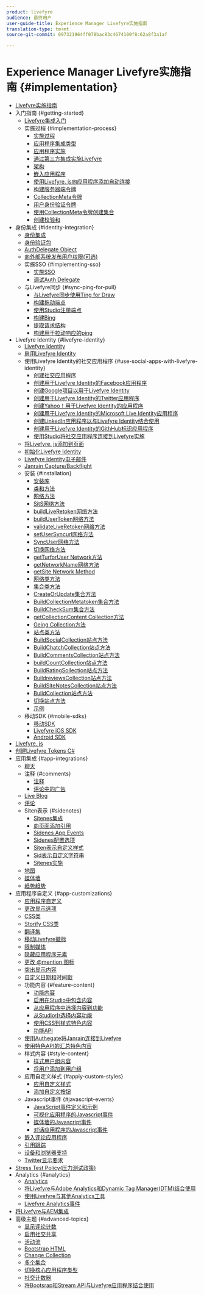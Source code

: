 ```yaml
---
product: livefyre
audience: 最终用户
user-guide-title: Experience Manager Livefyre实施指南
translation-type: tm+mt
source-git-commit: 097321964ff078bac83c4674100f8c62a8f3a1af

---
```



# Experience Manager Livefyre实施指南 {#implementation}

+ [Livefyre实施指南](home.md)
+ 入门指南 {#getting-started}
   + [Livefyre集成入门](c-getting-started/c-getting-started.md)
   + 实施过程 {#implementation-process}
      + [实施过程](c-getting-started/c-implementation-process/c-implementation-process.md)
      + [应用程序集成类型](c-getting-started/c-implementation-process/c-app-integration-types.md)
      + [应用程序实施](c-getting-started/designer-app-implementation.md)
      + [通过第三方集成实施Livefyre](c-app-integrations/implement-livefyre-3rd-party.md)
      + [架构](c-getting-started/c-implementation-process/c-architecture.md)
      + [嵌入应用程序](c-getting-started/c-implementation-process/c-using-livefyre.js-to-create-customize-and-use-apps-on-your-site.md)
      + [使用Livefyre. js向应用程序添加自动连接](c-getting-started/c-implementation-process/c-add-authetication-to-an-app-using-livefyre.js.md)
      + [构建服务器端令牌](c-getting-started/c-implementation-process/c-build-server-side-tokens.md)
      + [CollectionMeta令牌](c-getting-started/c-implementation-process/c-collectionmeta-tokent.md)
      + [用户身份验证令牌](c-getting-started/c-implementation-process/c-user-auth-token.md)
      + [使用CollectionMeta令牌创建集合](t-create-a-collectionmeta-token.md)
      + [创建校验和](c-creating-a-checksum.md)
+ 身份集成 {#identity-integration}
   + [身份集成](t-about-identity-integration/t-about-identity-integration.md)
   + [身份验证包](t-about-identity-integration/c-authorization-package.md)
   + [AuthDelegate Object](t-about-identity-integration/c-building-an-auth-delegate.md)
   + [向外部系统发布用户权限(可选)](t-about-identity-integration/c-posting-user-permissions-to-external-systems.md)
   + 实施SSO {#implementing-sso}
      + [实施SSO](t-about-identity-integration/c-implementing-sso/c-implementing-sso.md)
      + [调试Auth Delegate](t-about-identity-integration/c-implementing-sso/c-debugging-auth.md)
   + 与Livefyre同步 {#sync-ping-for-pull}
      + [与Livefyre同步使用Ting for Draw](t-about-identity-integration/t-sync-with-livefyre-using-ping-for-pull/t-sync-with-livefyre-using-ping-for-pull.md)
      + [构建拖动端点](t-about-identity-integration/t-sync-with-livefyre-using-ping-for-pull/t-build-the-pull-endpoint.md)
      + [使用Studio注册端点](t-about-identity-integration/t-sync-with-livefyre-using-ping-for-pull/c-register-the-endpoint-with-studio.md)
      + [构建Bing](t-about-identity-integration/t-sync-with-livefyre-using-ping-for-pull/t-build-the-ping.md)
      + [提取请求结构](t-about-identity-integration/t-sync-with-livefyre-using-ping-for-pull/t-pull-request-structure.md)
      + [构建用于拉动响应的ping](t-about-identity-integration/t-sync-with-livefyre-using-ping-for-pull/c-build-the-ping-for-pull-response.md)
+ Livefyre Identity {#livefyre-identity}
   + [Livefyre Identity](c-livefyre-identity-comp/c-livefyre-identity-comp.md)
   + [启用Livefyre Identity](c-livefyre-identity-comp/t-enable-livefyre-identity.md)
   + 使用Livefyre Identity的社交应用程序 {#use-social-apps-with-livefyre-identity}
      + [创建社交应用程序](c-livefyre-identity-comp/t-create-your-social-apps.md)
      + [创建用于Livefyre Identity的Facebook应用程序](c-livefyre-identity-comp/t-create-a-facebook-app-for-use-with-livefyre-identity.md)
      + [创建Google项目以用于Livefyre Identity](c-livefyre-identity-comp/t-create-a-google-project-for-use-with-livefyre-identity.md)
      + [创建用于Livefyre Identity的Twitter应用程序](c-livefyre-identity-comp/t-create-a-twitter-app-for-use-with-livefyre-identity.md)
      + [创建Yahoo！用于Livefyre Identity的应用程序](c-livefyre-identity-comp/t-create-a-yahoo-app-for-use-with-livefyre-identity.md)
      + [创建用于Livefyre Identity的Microsoft Live Identity应用程序](c-livefyre-identity-comp/t-create-a-microsoft-live-id-app-for-use-with-livefyre-identity.md)
      + [创建LinkedIn应用程序以与Livefyre Identity结合使用](c-livefyre-identity-comp/t-create-a-linkedin-app-for-use-with-livefyre-identity.md)
      + [创建用于Livefyre Identity的GithHub标识应用程序](c-livefyre-identity-comp/c-create-a-github-identity.md)
      + [使用Studio将社交应用程序连接到Livefyre实施](c-livefyre-identity-comp/t-using-studio-to-connect-your-social-apps-to-your-livefyre-implementation.md)
   + [将Livefyre. js添加到页面](c-livefyre-identity-comp/t-add-livefyre.js-to-the-page.md)
   + [初始化Livefyre Identity](c-livefyre-identity-comp/t-initialize-livefyre-identity.md)
   + [Livefyre Identity电子邮件](c-livefyre-identity-comp/c-emails-for-livefyre-identity.md)
   + [Janrain Capture/Backflight](c-livefyre-identity-comp/c-janrain-capture-backplane-comp.md)
   + 安装 {#installation}
      + [安装库](c-installing-libraries/c-installing-libraries.md)
      + [类和方法](c-installing-libraries/c-methods-livefyre.md)
      + [网络方法](c-installing-libraries/c-network-methods.md)
      + [SitS网络方法](c-installing-libraries/r-setssl-method.md)
      + [buildLiveRetoken网络方法](c-installing-libraries/r-buildlivefyretoken-method.md)
      + [buildUserToken网络方法](c-installing-libraries/r-builduserauthtoken-method.md)
      + [validateLiveRetoken网络方法](c-installing-libraries/c-validatelivefyretoken-network-method.md)
      + [setUserSyncurl网络方法](c-installing-libraries/r-setusersyncurl-method.md)
      + [SyncUser网络方法](c-installing-libraries/r-syncuser-method.md)
      + [切换网络方法](c-installing-libraries/r-geturn-method.md)
      + [getTurforUser Network方法](c-installing-libraries/r-geturnforuser-method.md)
      + [getNetworkName网络方法](c-installing-libraries/r-getnetworkname-method.md)
      + [getSite Network Method](c-installing-libraries/r-getsite-method.md)
      + [网络类方法](c-installing-libraries/c-network-class-methods.md)
      + [集合类方法](c-installing-libraries/c-collection-methods.md)
      + [CreateOrUpdate集合方法](c-installing-libraries/r-createorupdate-collection-method.md)
      + [BuildCollectionMetatoken集合方法](c-installing-libraries/r-buildcollectionmetatoken-collection-method.md)
      + [BuildCheckSum集合方法](c-installing-libraries/r-buildchecksum-collection-method.md)
      + [getCollectionContent Collection方法](c-installing-libraries/t-getcollectioncontent-collection-method.md)
      + [Geing Collection方法](c-installing-libraries/r-geturn-collection-method.md)
      + [站点类方法](c-installing-libraries/c-site-methods.md)
      + [BuildSocialCollection站点方法](c-installing-libraries/r-buildblogcollection-site-method.md)
      + [BuildChatchCollection站点方法](c-installing-libraries/r-buildchatcollection-site-method.md)
      + [BuildCommentsCollection站点方法](c-installing-libraries/r-buildcommentscollection-site-method.md)
      + [buildCountCollection站点方法](c-installing-libraries/r-buildcountingcollection-site-method.md)
      + [BuildRatingSollection站点方法](c-installing-libraries/r-buildratingscollection-site-method.md)
      + [BuildreviewsCollection站点方法](c-installing-libraries/r-buildreviewscollection-site-method.md)
      + [BuildSiteNotesCollection站点方法](c-installing-libraries/r-buildsitenotescollection-site-method.md)
      + [BuildCollection站点方法](c-installing-libraries/r-buildcollection-site-method.md)
      + [切换站点方法](c-installing-libraries/r-geturn-site-method.md)
      + [示例](c-installing-libraries/c-libraries-examples.md)
   + 移动SDK {#mobile-sdks}
      + [移动SDK](c-mobile-sdks/c-mobile-sdks.md)
      + [Livefyre iOS SDK](c-mobile-sdks/c-livefyre-ios-sdk.md)
      + [Android SDK](c-mobile-sdks/c-android-sdk.md)
+ [Livefyre. js](c-livefyre.js.md)
+ [创建Livefyre Tokens C#](c-creating-livefyre-tokens-c-.md)
+ 应用集成 {#app-integrations}
   + [聊天](c-app-integrations/c-app-integratios-chat.md)
   + 注释 {#comments}
      + [注释](c-app-integrations/c-comments-integration/c-comments-integration.md)
      + [评论中的广告](c-app-integrations/c-comments-integration/c-ads-in-comments-integration.md)
   + [Live Blog](c-app-integrations/c-live-blog-integration.md)
   + [评论](c-app-integrations/c-reviews-integration.md)
   + Siten表示 {#sidenotes}
      + [Sitenes集成](c-app-integrations/c-sidenotes-integration/r-sidenotes-integration.md)
      + [向页面添加引用](c-app-integrations/c-sidenotes-integration/r-adding-sidenotes-to-a-page.md)
      + [Sidenes App Events](c-app-integrations/c-sidenotes-integration/r-app-events.md)
      + [Sidenes配置选项](c-app-integrations/c-sidenotes-integration/r-configuration-options.md)
      + [Siten表示自定义样式](c-app-integrations/c-sidenotes-integration/r-custom-styles.md)
      + [Sid表示自定义字符串](c-app-integrations/c-sidenotes-integration/r-custom-strings.md)
      + [Sitenes实施](c-app-integrations/c-sidenotes-integration/r-sidenotes-implementation.md)
   + [地图](c-app-integrations/c-map-integration.md)
   + [媒体墙](c-app-integrations/c-media-wall-integration.md)
   + [趋势趋势](c-app-integrations/c-trending-integration.md)
+ 应用程序自定义 {#app-customizations}
   + [应用程序自定义](c-app-customizations/c-app-customizations.md)
   + [更改显示选项](c-app-customizations/c-change-display-options.md)
   + [CSS类](c-app-customizations/c-css-classes.md)
   + [Storify CSS类](c-app-customizations/c-storify-css-classes.md)
   + [翻译集](c-app-customizations/c-translation-sets.md)
   + [移动Livefyre徽标](c-app-customizations/c-move-the-livefyre-logo.md)
   + [限制媒体](c-app-customizations/c-restrict-media.md)
   + [隐藏应用程序元素](c-app-customizations/c-hide-app-elements.md)
   + [更改 @mention 图标](c-app-customizations/c-change-mention-icon.md)
   + [突出显示内容](c-app-customizations/c-highlight-content.md)
   + [自定义日期和时间戳](c-app-customizations/c-date-time-stamp.md)
   + 功能内容 {#feature-content}
      + [功能内容](c-app-customizations/t-feature-content.md)
      + [启用在Studio中包含内容](c-app-customizations/t-enable-featuring-content-in-studio.md)
      + [从应用程序中选择内容到功能](c-app-customizations/t-select-content-to-feature.md)
      + [从Studio中选择内容功能](c-app-customizations/t-select-content-to-feature-from-studio.md)
      + [使用CSS到样式特色内容](c-app-customizations/c-use-css-to-style-featured-content.md)
      + [功能API](c-app-customizations/c-feature-apis.md)
   + [使用Authegate将Janrain连接到Livefyre](c-app-customizations/c-connecting-janrain-to-livefyre-using-authdelegate.md)
   + [使用特色API的汇总特色内容](c-app-customizations/c-aggregated-featured-content-using-the-featured-apis.md)
   + 样式内容 {#style-content}
      + [样式用户组内容](c-app-customizations/c-style-user-group-content.md)
      + [将用户添加到用户组](c-app-customizations/c-adding-users-to-groups.md)
   + 应用自定义样式 {#apply-custom-styles}
      + [应用自定义样式](c-app-customizations/c-applying-custom-styles-.md)
      + [添加自定义按钮](c-app-customizations/t-add-custom-buttons.md)
   + Javascript事件 {#javascript-events}
      + [JavaScript事件定义和示例](c-app-customizations/c-javascript-events.md)
      + [可视化应用程序的Javascript事件](c-app-customizations/c-javascript-events-for-visualization-apps.md)
      + [媒体墙的Javascript事件](c-app-customizations/c-javascript-events-media-wall.md)
      + [对话应用程序的Javascript事件](c-app-customizations/c-javascript-events-for-conversation-apps.md)
   + [嵌入评论应用程序](c-app-customizations/c-embed-a-comments-app.md)
   + [引用跟踪](c-app-customizations/c-referral-tracking.md)
   + [设备和浏览器支持](c-app-customizations/c-device-and-browser-support.md)
   + [Twitter显示要求](c-app-customizations/c-twitter-display-requirements.md)
+ [Stress Test Policy(压力测试政策)](c-stress-test-policy.md)
+ Analytics {#analytics}
   + [Analytics](livefyre-analytics/livefyre-analytics.md)
   + [将Livefyre与Adobe Analytics和Dynamic Tag Manager(DTM)结合使用](livefyre-analytics/c-use-livefyre-with-adobe-analytics.md)
   + [使用Livefyre与其他Analytics工具](livefyre-analytics/c-livefyre-analytics.md)
   + [Livefyre Analytics事件](livefyre-analytics/c-livefyre-analytics-events.md)
+ [将Livefyre与AEM集成](c-livefyre-aem-integration.md)
+ 高级主题 {#advanced-topics}
   + [显示评论计数](c-advanced-topics/t-display-comment-count.md)
   + [启用社交共享](c-advanced-topics/c-enabling-social-sharing.md)
   + [活动流](c-advanced-topics/c-activity-stream.md)
   + [Bootstrap HTML](c-advanced-topics/c-bootstrap-html.md)
   + [Change Collection](c-advanced-topics/c-change-collection.md)
   + [多个集合](c-advanced-topics/c-multiple-collections.md)
   + [切换核心应用程序类型](c-advanced-topics/c-switch-core-app-types.md)
   + [社交计数器](c-advanced-topics/c-social-counter.md)
   + [将Bootsrap和Stream API与Livefyre应用程序结合使用](c-advanced-topics/bootstrap-stream-api.md)

